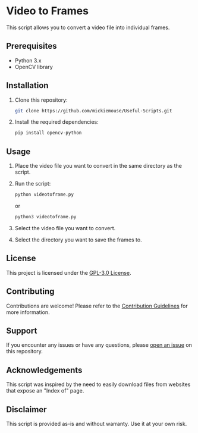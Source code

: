 # Video to Frames

This script allows you to convert a video file into individual frames.

## Prerequisites

- Python 3.x
- OpenCV library

## Installation

1. Clone this repository:

    ```bash
    git clone https://github.com/mickiemouse/Useful-Scripts.git
    ```

2. Install the required dependencies:

    ```bash
    pip install opencv-python
    ```

## Usage

1. Place the video file you want to convert in the same directory as the script.

2. Run the script:

    ```bash
    python videotoframe.py
    ```
    or
    ```bash
    python3 videotoframe.py
    ```
3. Select the video file you want to convert.

4. Select the directory you want to save the frames to.

## License

This project is licensed under the [GPL-3.0 License](LICENSE).

## Contributing

Contributions are welcome! Please refer to the [Contribution Guidelines](CONTRIBUTING.md) for more information.

## Support

If you encounter any issues or have any questions, please [open an issue](https://github.com/mickiemouse/Useful-Scripts/issues) on this repository.

## Acknowledgements

This script was inspired by the need to easily download files from websites that expose an "Index of" page.

## Disclaimer

This script is provided as-is and without warranty. Use it at your own risk.
